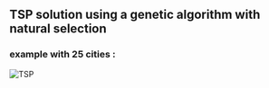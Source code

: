 ## TSP solution using a genetic algorithm with natural selection
### example with 25 cities : 

![TSP](https://drive.google.com/uc?id=118PPSVsQH3voNogDtbJHFOlwjrQQUeAX)
